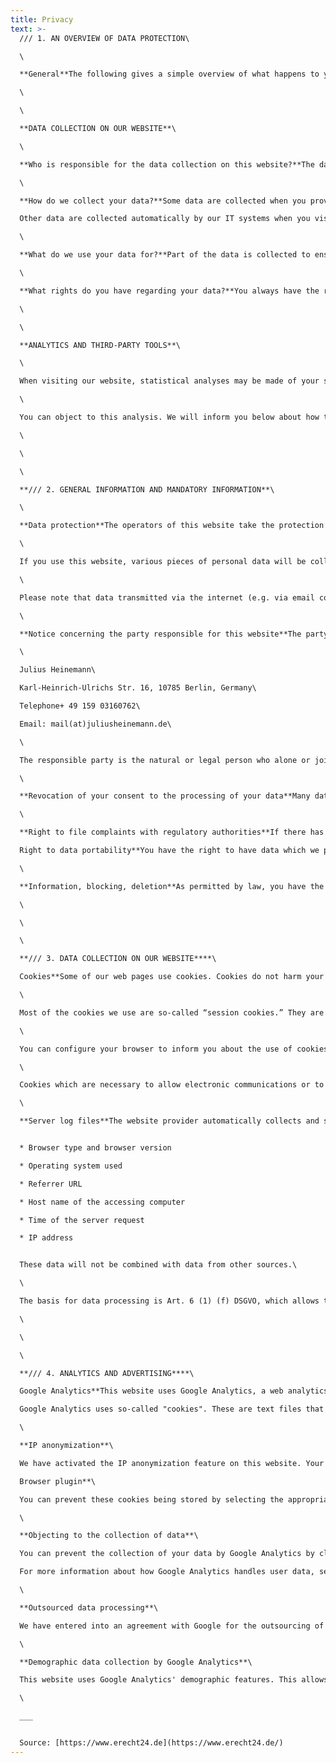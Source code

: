```yaml
---
title: Privacy
text: >-
  /// 1. AN OVERVIEW OF DATA PROTECTION\

  \

  **General**The following gives a simple overview of what happens to your personal information when you visit our website. Personal information is any data with which you could be personally identified. Detailed information on the subject of data protection can be found in our privacy policy found below.\

  \

  \

  **DATA COLLECTION ON OUR WEBSITE**\

  \

  **Who is responsible for the data collection on this website?**The data collected on this website are processed by the website operator. The operator’s contact details can be found in the website’s required legal notice.\

  \

  **How do we collect your data?**Some data are collected when you provide it to us. This could, for example, be data you enter on a contact form.\

  Other data are collected automatically by our IT systems when you visit the website. These data are primarily technical data such as the browser and operating system you are using or when you accessed the page. These data are collected automatically as soon as you enter our website.\

  \

  **What do we use your data for?**Part of the data is collected to ensure the proper functioning of the website. Other data can be used to analyze how visitors use the site.\

  \

  **What rights do you have regarding your data?**You always have the right to request information about your stored data, its origin, its recipients, and the purpose of its collection at no charge. You also have the right to request that it be corrected, blocked, or deleted. You can contact us at any time using the address given in the legal notice if you have further questions about the issue of privacy and data protection. You may also, of course, file a complaint with the competent regulatory authorities.\

  \

  \

  **ANALYTICS AND THIRD-PARTY TOOLS**\

  \

  When visiting our website, statistical analyses may be made of your surfing behavior. This happens primarily using cookies and analytics. The analysis of your surfing behavior is usually anonymous, i.e. we will not be able to identify you from this data. You can object to this analysis or prevent it by not using certain tools. Detailed information can be found in the following privacy policy.\

  \

  You can object to this analysis. We will inform you below about how to exercise your options in this regard.\

  \

  \

  \

  **/// 2. GENERAL INFORMATION AND MANDATORY INFORMATION**\

  \

  **Data protection**The operators of this website take the protection of your personal data very seriously. We treat your personal data as confidential and in accordance with the statutory data protection regulations and this privacy policy.\

  \

  If you use this website, various pieces of personal data will be collected. Personal information is any data with which you could be personally identified. This privacy policy explains what information we collect and what we use it for. It also explains how and for what purpose this happens.\

  \

  Please note that data transmitted via the internet (e.g. via email communication) may be subject to security breaches. Complete protection of your data from third-party access is not possible.\

  \

  **Notice concerning the party responsible for this website**The party responsible for processing data on this website is:\

  \

  Julius Heinemann\

  Karl-Heinrich-Ulrichs Str. 16, 10785 Berlin, Germany\

  Telephone+ 49 159 03160762\

  Email: mail(at)juliusheinemann.de\

  \

  The responsible party is the natural or legal person who alone or jointly with others decides on the purposes and means of processing personal data (names, email addresses, etc.).\

  \

  **Revocation of your consent to the processing of your data**Many data processing operations are only possible with your express consent. You may revoke your consent at any time with future effect. An informal email making this request is sufficient. The data processed before we receive your request may still be legally processed.\

  \

  **Right to file complaints with regulatory authorities**If there has been a breach of data protection legislation, the person affected may file a complaint with the competent regulatory authorities. The competent regulatory authority for matters related to data protection legislation is the data protection officer of the German state in which our company is headquartered. A list of data protection officers and their contact details can be found at the following link: <https://www.bfdi.bund.de/DE/Infothek/Anschriften_Links/anschriften_links-node.html>**\

  Right to data portability**You have the right to have data which we process based on your consent or in fulfillment of a contract automatically delivered to yourself or to a third party in a standard, machine-readable format. If you require the direct transfer of data to another responsible party, this will only be done to the extent technically feasible.\

  \

  **Information, blocking, deletion**As permitted by law, you have the right to be provided at any time with information free of charge about any of your personal data that is stored as well as its origin, the recipient and the purpose for which it has been processed. You also have the right to have this data corrected, blocked or deleted. You can contact us at any time using the address given in our legal notice if you have further questions on the topic of personal data.\

  \

  \

  \

  **/// 3. DATA COLLECTION ON OUR WEBSITE****\

  Cookies**Some of our web pages use cookies. Cookies do not harm your computer and do not contain any viruses. Cookies help make our website more user-friendly, efficient, and secure. Cookies are small text files that are stored on your computer and saved by your browser.\

  \

  Most of the cookies we use are so-called “session cookies.” They are automatically deleted after your visit. Other cookies remain in your device’s memory until you delete them. These cookies make it possible to recognize your browser when you next visit the site.\

  \

  You can configure your browser to inform you about the use of cookies so that you can decide on a case-by-case basis whether to accept or reject a cookie. Alternatively, your browser can be configured to automatically accept cookies under certain conditions or to always reject them, or to automatically delete cookies when closing your browser. Disabling cookies may limit the functionality of this website.\

  \

  Cookies which are necessary to allow electronic communications or to provide certain functions you wish to use (such as the shopping cart) are stored pursuant to Art. 6 paragraph 1, letter f of DSGVO. The website operator has a legitimate interest in the storage of cookies to ensure an optimized service provided free of technical errors. If other cookies (such as those used to analyze your surfing behavior) are also stored, they will be treated separately in this privacy policy.\

  \

  **Server log files**The website provider automatically collects and stores information that your browser automatically transmits to us in “server log files”. These are:


  * Browser type and browser version

  * Operating system used

  * Referrer URL

  * Host name of the accessing computer

  * Time of the server request

  * IP address


  These data will not be combined with data from other sources.\

  \

  The basis for data processing is Art. 6 (1) (f) DSGVO, which allows the processing of data to fulfill a contract or for measures preliminary to a contract.\

  \

  \

  \

  **/// 4. ANALYTICS AND ADVERTISING****\

  Google Analytics**This website uses Google Analytics, a web analytics service. It is operated by Google Inc., 1600 Amphitheatre Parkway, Mountain View, CA 94043, USA.\

  Google Analytics uses so-called "cookies". These are text files that are stored on your computer and that allow an analysis of the use of the website by you. The information generated by the cookie about your use of this website is usually transmitted to a Google server in the USA and stored there. Google Analytics cookies are stored based on Art. 6 (1) (f) DSGVO. The website operator has a legitimate interest in analyzing user behavior to optimize both its website and its advertising.\

  \

  **IP anonymization**\

  We have activated the IP anonymization feature on this website. Your IP address will be shortened by Google within the European Union or other parties to the Agreement on the European Economic Area prior to transmission to the United States. Only in exceptional cases is the full IP address sent to a Google server in the US and shortened there. Google will use this information on behalf of the operator of this website to evaluate your use of the website, to compile reports on website activity, and to provide other services regarding website activity and Internet usage for the website operator. The IP address transmitted by your browser as part of Google Analytics will not be merged with any other data held by Google.**\

  Browser plugin**\

  You can prevent these cookies being stored by selecting the appropriate settings in your browser. However, we wish to point out that doing so may mean you will not be able to enjoy the full functionality of this website. You can also prevent the data generated by cookies about your use of the website (incl. your IP address) from being passed to Google, and the processing of these data by Google, by downloading and installing the browser plugin available at the following link: <https://tools.google.com/dlpage/gaoptout?hl=en>.\

  \

  **Objecting to the collection of data**\

  You can prevent the collection of your data by Google Analytics by clicking on the following link. An opt-out cookie will be set to prevent your data from being collected on future visits to this site: [Disable Google Analytics](javascript:gaOptout()).\

  For more information about how Google Analytics handles user data, see Google's privacy policy: <https://support.google.com/analytics/answer/6004245?hl=en>.\

  \

  **Outsourced data processing**\

  We have entered into an agreement with Google for the outsourcing of our data processing and fully implement the strict requirements of the German data protection authorities when using Google Analytics.\

  \

  **Demographic data collection by Google Analytics**\

  This website uses Google Analytics' demographic features. This allows reports to be generated containing statements about the age, gender, and interests of site visitors. This data comes from interest-based advertising from Google and third-party visitor data. This collected data cannot be attributed to any specific individual person. You can disable this feature at any time by adjusting the ads settings in your Google account or you can forbid the collection of your data by Google Analytics as described in the section "Refusal of data collection".\

  \

  ___


  Source: [https://www.erecht24.de](https://www.erecht24.de/)
---
```

